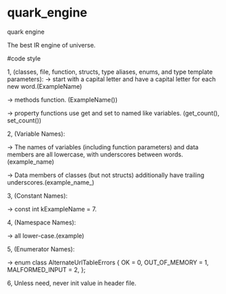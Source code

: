 # quark_engine
quark engine

The best IR engine of universe.

#code style

1, (classes, file, function, structs, type aliases, enums, and type template parameters):
->  start with a capital letter and have a capital letter for each new word.(ExampleName)

->  methods function. (ExampleName())

->  property functions use get and set to named like variables. (get_count(), set_count())


2, (Variable Names):

->  The names of variables (including function parameters) and data members are all lowercase, with underscores between words.(example_name)

->  Data members of classes (but not structs) additionally have trailing underscores.(example_name_)

3, (Constant Names):

-> const int kExampleName = 7.

4, (Namespace Names):

-> all lower-case.(example)

5, (Enumerator Names):

-> enum class AlternateUrlTableErrors {
  OK = 0,
  OUT_OF_MEMORY = 1,
  MALFORMED_INPUT = 2,
};

6, Unless need, never init value in header file.



